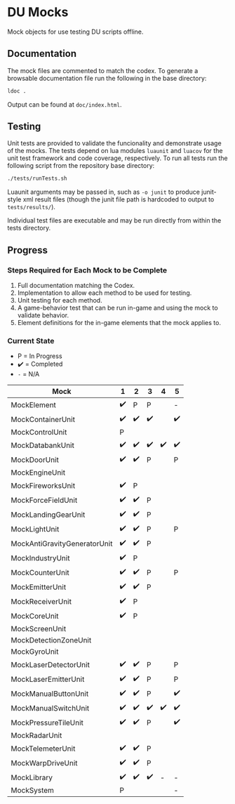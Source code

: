 # DU Mocks

Mock objects for use testing DU scripts offline.

## Documentation

The mock files are commented to match the codex. To generate a browsable documentation file run the following in the base directory:

```sh
ldoc .
```

Output can be found at `doc/index.html`.

## Testing

Unit tests are provided to validate the funcionality and demonstrate usage of the mocks. The tests depend on lua modules `luaunit` and `luacov` for the unit test framework and code coverage, respectively. To run all tests run the following script from the repository base directory:

```sh
./tests/runTests.sh
```

Luaunit arguments may be passed in, such as `-o junit` to produce junit-style xml result files (though the junit file path is hardcoded to output to `tests/results/`).

Individual test files are executable and may be run directly from within the tests directory.

## Progress

### Steps Required for Each Mock to be Complete

1. Full documentation matching the Codex.
2. Implementation to allow each method to be used for testing.
3. Unit testing for each method.
4. A game-behavior test that can be run in-game and using the mock to validate behavior.
5. Element definitions for the in-game elements that the mock applies to.

### Current State

* P = In Progress
* :heavy_check_mark: = Completed
* `-` = N/A

| Mock | 1 | 2 | 3 | 4 | 5 |
| ---- | - | - | - | - | - |
| MockElement | :heavy_check_mark: | P | P | | - |
| MockContainerUnit | :heavy_check_mark: | :heavy_check_mark: | :heavy_check_mark: | | :heavy_check_mark: |
| MockControlUnit | P | | | | |
| MockDatabankUnit | :heavy_check_mark: | :heavy_check_mark: | :heavy_check_mark: | :heavy_check_mark: | :heavy_check_mark: |
| MockDoorUnit | :heavy_check_mark: | :heavy_check_mark: | P | | P |
| MockEngineUnit | | | | | |
| MockFireworksUnit | :heavy_check_mark: | P | | | |
| MockForceFieldUnit | :heavy_check_mark: | :heavy_check_mark: | P | | |
| MockLandingGearUnit | :heavy_check_mark: | :heavy_check_mark: | P | | |
| MockLightUnit | :heavy_check_mark: | :heavy_check_mark: | P | | P |
| MockAntiGravityGeneratorUnit | :heavy_check_mark: | :heavy_check_mark: | P | | |
| MockIndustryUnit | :heavy_check_mark: | P | | | |
| MockCounterUnit | :heavy_check_mark: | :heavy_check_mark: | P | | P |
| MockEmitterUnit | :heavy_check_mark: | :heavy_check_mark: | P | | |
| MockReceiverUnit | :heavy_check_mark: | P | | | |
| MockCoreUnit | :heavy_check_mark: | P | | | |
| MockScreenUnit | | | | | |
| MockDetectionZoneUnit | | | | | |
| MockGyroUnit | | | | | |
| MockLaserDetectorUnit | :heavy_check_mark: | :heavy_check_mark: | P | | P |
| MockLaserEmitterUnit | :heavy_check_mark: | :heavy_check_mark: | P | | P |
| MockManualButtonUnit | :heavy_check_mark: | :heavy_check_mark: | P | | :heavy_check_mark: |
| MockManualSwitchUnit | :heavy_check_mark: | :heavy_check_mark: | :heavy_check_mark: | :heavy_check_mark: | :heavy_check_mark: |
| MockPressureTileUnit | :heavy_check_mark: | :heavy_check_mark: | P | | :heavy_check_mark: |
| MockRadarUnit | | | | | |
| MockTelemeterUnit | :heavy_check_mark: | :heavy_check_mark: | P | | |
| MockWarpDriveUnit | :heavy_check_mark: | :heavy_check_mark: | P | | |
| MockLibrary | :heavy_check_mark: | :heavy_check_mark: | :heavy_check_mark: | - | - |
| MockSystem | P | | | | - |
